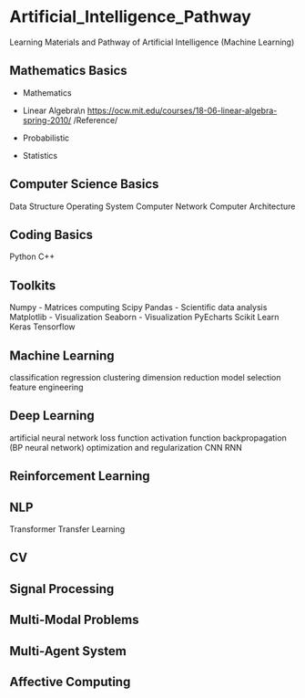 # Artificial_Intelligence_Pathway
Learning Materials and Pathway of Artificial Intelligence (Machine Learning)

## Mathematics Basics
- Mathematics
- Linear Algebra\n
  https://ocw.mit.edu/courses/18-06-linear-algebra-spring-2010/
  /Reference/
- Probabilistic
  
- Statistics

## Computer Science Basics
Data Structure
Operating System
Computer Network
Computer Architecture

## Coding Basics
Python
C++

## Toolkits
Numpy - Matrices computing
Scipy
Pandas - Scientific data analysis
Matplotlib - Visualization
Seaborn - Visualization
PyEcharts
Scikit Learn
Keras
Tensorflow

## Machine Learning
classification
regression
clustering
dimension reduction
model selection
feature engineering

## Deep Learning
artificial neural network
  loss function
  activation function
  backpropagation (BP neural network)
  optimization and regularization
CNN
RNN

## Reinforcement Learning

## NLP
Transformer
Transfer Learning

## CV

## Signal Processing

## Multi-Modal Problems

## Multi-Agent System

## Affective Computing













